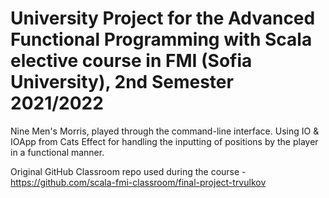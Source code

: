 # University Project for the Advanced Functional Programming with Scala elective course in FMI (Sofia University), 2nd Semester 2021/2022

Nine Men's Morris, played through the command-line interface. Using IO & IOApp from Cats Effect for handling the inputting of positions by the player in a functional manner. 

Original GitHub Classroom repo used during the course - https://github.com/scala-fmi-classroom/final-project-trvulkov

